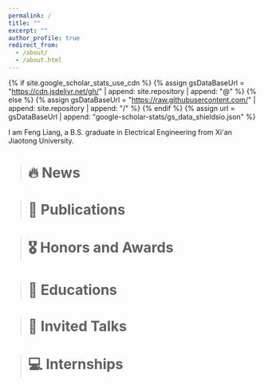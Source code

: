 ```yaml
---
permalink: /
title: ""
excerpt: ""
author_profile: true
redirect_from: 
  - /about/
  - /about.html
---
```


{% if site.google_scholar_stats_use_cdn %}
{% assign gsDataBaseUrl = "https://cdn.jsdelivr.net/gh/" | append: site.repository | append: "@" %}
{% else %}
{% assign gsDataBaseUrl = "https://raw.githubusercontent.com/" | append: site.repository | append: "/" %}
{% endif %}
{% assign url = gsDataBaseUrl | append: "google-scholar-stats/gs_data_shieldsio.json" %}

<span class='anchor' id='about-me'></span>

I am Feng Liang, a B.S. graduate in Electrical Engineering from Xi'an Jiaotong University.

> # 🔥 News

> # 📝 Publications 

> # 🎖 Honors and Awards

> # 📖 Educations

> # 💬 Invited Talks

> # 💻 Internships
